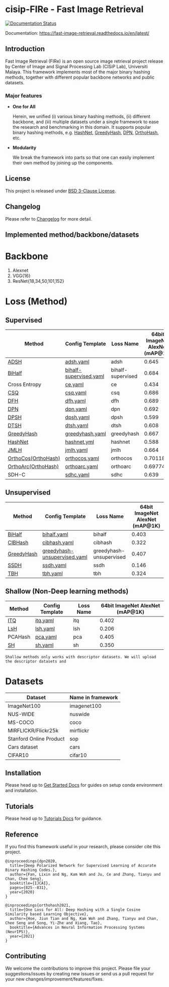 # cisip-FIRe - Fast Image Retrieval
[![Documentation Status](https://readthedocs.org/projects/fast-image-retrieval/badge/?version=latest)](https://fast-image-retrieval.readthedocs.io/en/latest/?badge=latest)

Documentation: https://fast-image-retrieval.readthedocs.io/en/latest/

## Introduction
Fast Image Retrieval (FIRe) is an open source image retrieval project release by Center of Image and Signal Processing Lab (CISiP Lab), Universiti Malaya. This framework implements most of the major binary hashing methods, together with different popular backbone networks and public datasets.

### Major features
- **One for All**

    Herein, we unified (i) various binary hashing methods, (ii) different backbone, and (iii) multiple datasets under a single framework to ease the research and benchmarking in this domain. It supports popular binary hashing methods, e.g. [HashNet](https://openaccess.thecvf.com/content_ICCV_2017/papers/Cao_HashNet_Deep_Learning_ICCV_2017_paper.pdf), [GreedyHash](https://papers.nips.cc/paper/2018/hash/13f3cf8c531952d72e5847c4183e6910-Abstract.html), [DPN](https://www.ijcai.org/proceedings/2020/115), [OrthoHash](https://arxiv.org/abs/2109.14449), etc.
- **Modularity**

    We break the framework into parts so that one can easily implement their own method by joining up the components.

## License
This project is released under [BSD 3-Clause License](https://github.com/CISiPLab/fast-image-retrieval/blob/main/LICENSE).

## Changelog
Please refer to [Changelog](https://fast-image-retrieval.readthedocs.io/en/latest/misc.html#changelog) for more detail.
## Implemented method/backbone/datasets
[//]: <> (This is copied from docs/implementation.md)
# Backbone
1. Alexnet
2. VGG{16}
3. ResNet{18,34,50,101,152}

# Loss (Method)
## Supervised
|Method|Config Template|Loss Name|64bit ImageNet AlexNet (mAP@1K)|
|---|---|---|---|
|[ADSH](https://arxiv.org/abs/1707.08325)|[adsh.yaml](configs/templates/adsh.yaml)|adsh|0.645|
|[BiHalf](https://arxiv.org/abs/2012.12334)|[bihalf-supervised.yaml](configs/templates/bihalf-supervised.yaml)|bihalf-supervised|0.684|
|Cross Entropy|[ce.yaml](configs/templates/)|ce|0.434|
|[CSQ](https://arxiv.org/abs/1908.00347)|[csq.yaml](configs/templates/csq.yaml)|csq|0.686|
|[DFH](https://arxiv.org/abs/1909.00206)|[dfh.yaml](configs/templates/dfh.yaml)|dfh|0.689|
|[DPN](https://www.ijcai.org/proceedings/2020/115)|[dpn.yaml](configs/templates/dpn.yaml)|dpn|0.692|
|[DPSH](https://cs.nju.edu.cn/lwj/paper/IJCAI16_DPSH.pdf)|[dpsh.yaml](configs/templates/dpsh.yaml)|dpsh|0.599|
|[DTSH](https://arxiv.org/abs/1612.03900)|[dtsh.yaml](configs/templates/dtsh.yaml)|dtsh|0.608|
|[GreedyHash](https://papers.nips.cc/paper/2018/hash/13f3cf8c531952d72e5847c4183e6910-Abstract.html)|[greedyhash.yaml](configs/templates/greedyhash.yaml)|greedyhash|0.667|
|[HashNet](https://openaccess.thecvf.com/content_ICCV_2017/papers/Cao_HashNet_Deep_Learning_ICCV_2017_paper.pdf)|[hashnet.yml](configs/templates/hashnet.yml)|hashnet|0.588|
|[JMLH](https://openaccess.thecvf.com/content_ICCVW_2019/papers/CEFRL/Shen_Embarrassingly_Simple_Binary_Representation_Learning_ICCVW_2019_paper.pdf)|[jmlh.yaml](configs/templates/jmlh.yaml)|jmlh|0.664|
|[OrthoCos(OrthoHash)](https://arxiv.org/abs/2109.14449)|[orthocos.yaml](configs/templates/orthocos.yaml)|orthocos|0.701182|
|[OrthoArc(OrthoHash)](https://arxiv.org/abs/2109.14449)|[orthoarc.yaml](configs/templates/orthoarc.yaml)|orthoarc|0.697745|
|SDH-C|[sdhc.yaml](configs/templates/sdhc.yaml)|sdhc|0.639|
## Unsupervised
|Method|Config Template|Loss Name|64bit ImageNet AlexNet (mAP@1K)|
|---|---|---|---|
|[BiHalf](https://arxiv.org/abs/2012.12334)|[bihalf.yaml](configs/templates/bihalf.yaml)|bihalf|0.403|
|[CIBHash](https://www.ijcai.org/proceedings/2021/0133.pdf)|[cibhash.yaml](configs/templates/cibhash.yaml)|cibhash|0.322|0.686401
|[GreedyHash](https://papers.nips.cc/paper/7360-greedy-hash-towards-fast-optimization-for-accurate-hash-coding-in-cnn.pdf)|[greedyhash-unsupervised.yaml](configs/templates/greedyhash-unsupervised.yaml)|greedyhash-unsupervised|0.407|
|[SSDH](https://ieeexplore.ieee.org/document/8101524)|[ssdh.yaml](configs/templates/ssdh.yaml)|ssdh|0.146|
|[TBH](https://openaccess.thecvf.com/content_CVPR_2020/papers/Shen_Auto-Encoding_Twin-Bottleneck_Hashing_CVPR_2020_paper.pdf)|[tbh.yaml](configs/templates/tbh.yaml)|tbh|0.324|
## Shallow (Non-Deep learning methods)
|Method|Config Template|Loss Name|64bit ImageNet AlexNet (mAP@1K)|
|---|---|---|---|
|[ITQ](https://slazebni.cs.illinois.edu/publications/ITQ.pdf)|[itq.yaml](configs/templates/itq.yaml)|itq|0.402|
|[LsH](https://dl.acm.org/doi/10.1145/276698.276876)|[lsh.yaml](configs/templates/lsh.yaml)|lsh|0.206|
|PCAHash|[pca.yaml](configs/templates/pca.yaml)|pca|0.405|
|[SH](https://papers.nips.cc/paper/2008/hash/d58072be2820e8682c0a27c0518e805e-Abstract.html)|[sh.yaml](configs/templates/sh.yaml)|sh|0.350|

```{warning}
Shallow methods only works with descriptor datasets. We will upload the descriptor datasets and 
```

# Datasets
|Dataset|Name in framework|
|---|---|
|ImageNet100|imagenet100|
|NUS-WIDE|nuswide|
|MS-COCO|coco|
|MIRFLICKR/Flickr25k|mirflickr|
|Stanford Online Product|sop|
|Cars dataset|cars|
|CIFAR10|cifar10|

## Installation
Please head up to [Get Started Docs](https://fast-image-retrieval.readthedocs.io/en/latest/get_started.html) for guides on setup conda environment and installation.

## Tutorials
Please head up to [Tutorials Docs](https://fast-image-retrieval.readthedocs.io/en/latest/tutorials.html) for guidance.

## Reference

If you find this framework useful in your research, please consider cite this project.

```
@inproceedings{dpn2020,
  title={Deep Polarized Network for Supervised Learning of Accurate Binary Hashing Codes.},
  author={Fan, Lixin and Ng, Kam Woh and Ju, Ce and Zhang, Tianyu and Chan, Chee Seng},
  booktitle={IJCAI},
  pages={825--831},
  year={2020}
}

@inproceedings{orthohash2021,
  title={One Loss for All: Deep Hashing with a Single Cosine Similarity based Learning Objective},
  author={Hoe, Jiun Tian and Ng, Kam Woh and Zhang, Tianyu and Chan, Chee Seng and Song, Yi-Zhe and Xiang, Tao},
  booktitle={Advances in Neural Information Processing Systems (NeurIPS)},
  year={2021}
}
```

## Contributing
We welcome the contributions to improve this project. Please file your suggestions/issues by creating new issues or send us a pull request for your new changes/improvement/features/fixes.
